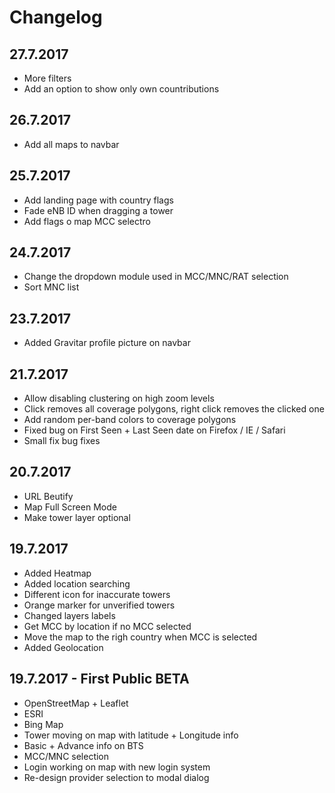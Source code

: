 # Changelog

## 27.7.2017

* More filters
* Add an option to show only own countributions

## 26.7.2017

* Add all maps to navbar

## 25.7.2017

* Add landing page with country flags
* Fade eNB ID when dragging a tower
* Add flags o map MCC selectro

## 24.7.2017

* Change the dropdown module used in MCC/MNC/RAT selection
* Sort MNC list

## 23.7.2017

* Added Gravitar profile picture on navbar

## 21.7.2017

* Allow disabling clustering on high zoom levels
* Click removes all coverage polygons, right click removes the clicked one
* Add random per-band colors to coverage polygons
* Fixed bug on First Seen + Last Seen date on Firefox / IE / Safari
* Small fix bug fixes

## 20.7.2017

* URL Beutify
* Map Full Screen Mode
* Make tower layer optional

## 19.7.2017

* Added Heatmap
* Added location searching
* Different icon for inaccurate towers
* Orange marker for unverified towers
* Changed layers labels
* Get MCC by location if no MCC selected
* Move the map to the righ country when MCC is selected
* Added Geolocation


## 19.7.2017 - First Public BETA

* OpenStreetMap + Leaflet
* ESRI
* Bing Map
* Tower moving on map with latitude + Longitude info
* Basic + Advance info on BTS
* MCC/MNC selection
* Login working on map with new login system
* Re-design provider selection to modal dialog
